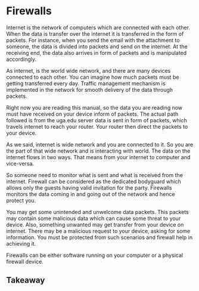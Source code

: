 # Firewalls

Internet is the network of computers which are connected with each other.
When the data is transfer over the internet it is transferred in the form of
packets. For instance, when you send the email with the attachment to
someone, the data is divided into packets and send on the internet. At the
receiving end, the data also arrives in form of packets and is manipulated
accordingly.

As internet, is the world wide network, and there are many devices connected
to each other. You can imagine how much packets must be getting transferred
every day. Traffic management mechanism is implemented in the network for
smooth delivery of the data through packets.

Right now you are reading this manual, so the data you are reading now must
have received on your device inform of packets. The actual path followed is
from the uga.edu server data is sent in form of packets, which travels
internet to reach your router. Your router then direct the packets to your
device.

As we said, internet is wide network and you are connected to it. So you are
the part of that wide network and is interacting with world. The data on the
internet flows in two ways. That means from your internet to computer and
vice-versa.

So someone need to monitor what is sent and what is received from the
internet. Firewall can be considered as the dedicated bodyguard which allows
only the guests having valid invitation for the party. Firewalls monitors the
data coming in and going out of the network and hence protect you.

You may get some unintended and unwelcome data packets. This packets may
contain some malicious data which can cause some threat to your device. Also,
something unwanted may get transfer from your device on internet. There may
be a malicious request to your device, asking for some information. You must
be protected from such scenarios and firewall help in achieving it.

Firewalls can be either software running on your computer or a physical
firewall device.

## Takeaway
